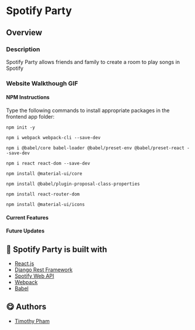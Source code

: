 # Spotify Party

## Overview
### Description
Spotify Party allows friends and family to create a room to play songs in Spotify

### Website Walkthough GIF



#### NPM Instructions

  Type the following commands to install appropriate packages in the frontend app folder:

  ```
  npm init -y
  ```

  ```
  npm i webpack webpack-cli --save-dev
  ```

  ```
  npm i @babel/core babel-loader @babel/preset-env @babel/preset-react --save-dev
  ```  

  ```
  npm i react react-dom --save-dev
  ```  

  ```
  npm install @material-ui/core
  ```  

  ```
  npm install @babel/plugin-proposal-class-properties
  ```  

  ```
  npm install react-router-dom
  ```

  ```
  npm install @material-ui/icons
  ```


#### Current Features


#### Future Updates


## 🔨 Spotify Party is built with
  - [React.js](https://reactjs.org/)
  - [Django Rest Framework](https://www.django-rest-framework.org/)
  - [Spotify Web API](https://developer.spotify.com/documentation/web-api/)
  - [Webpack](https://webpack.js.org/)
  - [Babel](https://babel.dev/)

## 😋 Authors
  - [Timothy Pham](https://github.com/tpham2580)